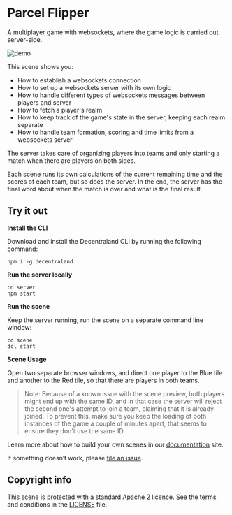 # Parcel Flipper

A multiplayer game with websockets, where the game logic is carried out server-side.

![demo](https://github.com/decentraland-scenes/Land-Flipper-Game/blob/master/screenshots/land-flipper-game.gif)

This scene shows you:

- How to establish a websockets connection
- How to set up a websockets server with its own logic
- How to handle different types of websockets messages between players and server
- How to fetch a player's realm
- How to keep track of the game's state in the server, keeping each realm separate
- How to handle team formation, scoring and time limits from a websockets server


The server takes care of organizing players into teams and only starting a match when there are players on both sides.

Each scene runs its own calculations of the current remaining time and the scores of each team, but so does the server. In the end, the server has the final word about when the match is over and what is the final result.

## Try it out

**Install the CLI**

Download and install the Decentraland CLI by running the following command:

```
npm i -g decentraland
```

**Run the server locally**

```
cd server
npm start
```
**Run the scene**

Keep the server running, run the scene on a separate command line window:

```
cd scene
dcl start
```

**Scene Usage**


Open two separate browser windows, and direct one player to the Blue tile and another to the Red tile, so that there are players in both teams.

> Note: Because of a known issue with the scene preview, both players might end up with the same ID, and in that case the server will reject the second one's attempt to join a team, claiming that it is already joined. To prevent this, make sure you keep the loading of both instances of the game a couple of minutes apart, that seems to ensure they don't use the same ID.


Learn more about how to build your own scenes in our [documentation](https://docs.decentraland.org/) site.

If something doesn’t work, please [file an issue](https://github.com/decentraland-scenes/Awesome-Repository/issues/new).

## Copyright info

This scene is protected with a standard Apache 2 licence. See the terms and conditions in the [LICENSE](/LICENSE) file.